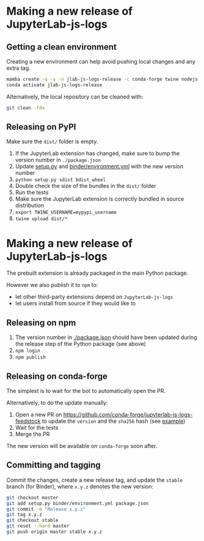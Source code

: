 # Making a new release of JupyterLab-js-logs

## Getting a clean environment

Creating a new environment can help avoid pushing local changes and any extra tag.

```bash
mamba create -q -y -n jlab-js-logs-release -c conda-forge twine nodejs keyring pip matplotlib jupyter-packaging jupyterlab
conda activate jlab-js-logs-release
```

Alternatively, the local repository can be cleaned with:

```bash
git clean -fdx
```

## Releasing on PyPI

Make sure the `dist/` folder is empty.

1. If the JupyterLab extension has changed, make sure to bump the version number in `./package.json`
2. Update [setup.py](./setup.py) and [binder/environment.yml](./binder/environment.yml) with the new version number
3. `python setup.py sdist bdist_wheel`
4. Double check the size of the bundles in the `dist/` folder
5. Run the tests
6. Make sure the JupyterLab extension is correctly bundled in source distribution
7. `export TWINE_USERNAME=mypypi_username`
8. `twine upload dist/*`

# Making a new release of JupyterLab-js-logs

The prebuilt extension is already packaged in the main Python package.

However we also publish it to `npm` to:

- let other third-party extensions depend on `JupyterLab-js-logs`
- let users install from source if they would like to

## Releasing on npm

1. The version number in [./package.json](./package.json) should have been updated during the release step of the Python package (see above)
2. `npm login`
3. `npm publish`

## Releasing on conda-forge

The simplest is to wait for the bot to automatically open the PR.

Alternatively, to do the update manually:

1. Open a new PR on https://github.com/conda-forge/jupyterlab-js-logs-feedstock to update the `version` and the `sha256` hash (see [example](https://github.com/conda-forge/jupyterlab-js-logs/pull/12/files))
2. Wait for the tests
3. Merge the PR

The new version will be available on `conda-forge` soon after.

## Committing and tagging

Commit the changes, create a new release tag, and update the `stable` branch (for Binder), where `x.y.z` denotes the new version:

```bash
git checkout master
git add setup.py binder/environment.yml package.json
git commit -m "Release x.y.z"
git tag x.y.z
git checkout stable
git reset --hard master
git push origin master stable x.y.z
```
